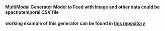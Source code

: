 #### MultiModal Generator Model to Feed with Image and other data could be spactiotemporal CSV file

#### working example of this generator can be found in [this repository](https://github.com/Azum91/Plant-Disease-Multimodal-Classification-Using-Transfer-Learning)
